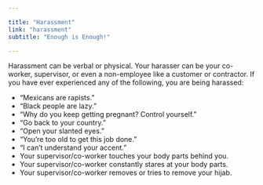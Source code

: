 ```yaml
---

title: "Harassment"
link: "harassment"
subtitle: "Enough is Enough!"

---
```


Harassment can be verbal or physical.  Your harasser can be your co-worker, supervisor, or even a non-employee like a customer or contractor.  If you have ever experienced any of the following, you are being harassed: 

<aside>
<ul>
    <li>
        “Mexicans are rapists.” 
    </li>
    <li>
        “Black people are lazy.” 
    </li>
    <li>
        “Why do you keep getting pregnant? Control yourself.”
    </li>
    <li>
        “Go back to your country.”
    </li>
    <li>
        “Open your slanted eyes.”  
    </li>
    <li>
        “You’re too old to get this job done.”
    </li>
    <li>
        “I can’t understand your accent.” 
    </li>
    <li>
        Your supervisor/co-worker touches your body parts behind you.
    </li>
    <li>
        Your supervisor/co-worker constantly stares at your body parts. 
    </li>
    <li>
        Your supervisor/co-worker removes or tries to remove your hijab. 
    </li>
</ul>
</aside>